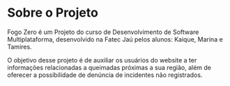 # Sobre o Projeto

Fogo Zero é um Projeto do curso de Desenvolvimento de Software Multiplataforma, desenvolvido na Fatec Jaú pelos alunos: Kaique, Marina e Tamires.

O objetivo desse projeto é de auxiliar os usuários do website a ter informações relacionadas a queimadas próximas a sua região, além de oferecer a possibilidade de denúncia de incidentes não registrados.
